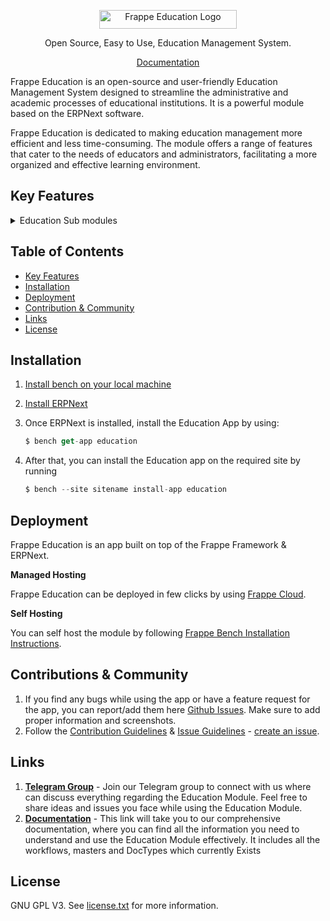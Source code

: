 <p align="center">
    <img src="https://github-production-user-asset-6210df.s3.amazonaws.com/65544983/284810651-4625cf57-077d-4a79-b47f-9b989e27e41b.png" alt="Frappe Education Logo" width="220px" height="30px">
    <p align="center">Open Source, Easy to Use, Education Management System.</p>
</p>
<p align="center">
    <a href="https://docs.erpnext.com/docs/v14/user/manual/en/education">
        Documentation
    </a>
</p>

Frappe Education is an open-source and user-friendly Education Management System designed to streamline the administrative and academic processes of educational institutions. It is a powerful module based on the ERPNext software.

Frappe Education is dedicated to making education management more efficient and less time-consuming. The module offers a range of features that cater to the needs of educators and administrators, facilitating a more organized and effective learning environment.
## Key Features

<details>
  <summary>Education Sub modules</summary>
    
  <br>

1. **Student Master**

    Maintain comprehensive profiles for students, guardians, and siblings. 👨‍👩‍👧‍👦

    <img width="1316" alt="Screenshot 2024-03-16 at 4 15 33 PM" src="https://github.com/frappe/education/assets/65544983/8a22a217-e637-451a-b95e-489aac846b43">
<br>


2. **Instructor Master**
    Maintain comprehensive profiles for Instructor,and Instructor Log. 🧑‍🏫

    <img width="1200" alt="Screenshot 2023-11-22 at 11 42 46 AM" src="https://github.com/frappe/education/assets/65544983/11524744-de95-4b4a-8cb9-55479ae7aa60">
<br>

3. **Student Admission**
    Streamline the admission process for new students. 🎓
   
    <img width="1311" alt="Screenshot 2024-03-08 at 1 18 55 AM" src="https://github.com/frappe/education/assets/65544983/cc40d89d-725e-48aa-a264-99f8d5aa2257">
<br>

5. **Student Promotion**
    Promote Students from one class to another. 📋
   
    <img width="1060" alt="Screenshot 2024-03-08 at 1 21 27 AM" src="https://github.com/frappe/education/assets/65544983/5669fe9a-04a0-48af-9bc0-bf5ebb43f325">
<br>

6. **Fee Structure**
    Organize and manage the fee structure and schedule payments. 💰
   
    <img width="1242" alt="Screenshot 2024-03-08 at 1 21 58 AM" src="https://github.com/frappe/education/assets/65544983/a021627f-f2a0-4032-8a7a-d10d5493daa1">
<br>

7. **Fee Plans**
    Manage fee structure and divide it based on fee plans, such as "Term Wise/Quaterly/Half Yearly/Yearly".
   
    <img width="1350" alt="Screenshot 2024-03-16 at 4 19 48 PM" src="https://github.com/frappe/education/assets/65544983/dd3b30a7-6dee-4dd8-959c-cf2acd681657">
<br>

8. **Course Scheduling**
    Efficiently schedule courses and manage course calendars. 🗓️
    
    <img width="1178" alt="Screenshot 2024-03-08 at 1 31 28 AM" src="https://github.com/frappe/education/assets/65544983/e0368d6c-888b-4815-a918-31bc8261996a">
<br>

9. **Student Attendance**
    Track and manage student attendance records. ✔️
    
    <img width="1328" alt="Screenshot 2024-03-16 at 4 28 38 PM" src="https://github.com/frappe/education/assets/65544983/1529aab5-8b1d-4ff2-ae71-05c5eb293e08">
<br>

10. **Exam Planning**
    Plan Exams effectively. 📝
    
    <img width="1328" alt="Screenshot 2024-03-16 at 4 28 38 PM" src="https://github.com/frappe/education/assets/65544983/b7ed68ea-db57-41de-b4ac-0d9e5432cf45">
<br>

11. **Exam Results**
    Manage results for the Exams Scheduled.
    
    <img width="1297" alt="Screenshot 2024-03-08 at 1 26 25 AM" src="https://github.com/frappe/education/assets/65544983/1b4e12a9-f6b8-46ec-9d14-79a9c5974d21">
<br>

12. **Student Portal**
    Students can visit portal to check their time table, attendance, pay fees online and see current and previous grades.
    - Student Time Table
      
        <img width="1439" alt="Screenshot 2024-02-21 at 6 03 02 PM" src="https://github.com/frappe/education/assets/65544983/3bc3f873-ab07-460d-874a-1f051b58a693">

    - Grades/Results
      
        <img width="1435" alt="Screenshot 2024-02-21 at 6 03 09 PM" src="https://github.com/frappe/education/assets/65544983/226acaff-57ef-4205-ba92-a19affba3136">

    - Fee Payment History
      
        <img width="1440" alt="Screenshot 2024-02-21 at 6 03 20 PM" src="https://github.com/frappe/education/assets/65544983/c1e6c407-7eef-4ed5-b204-ca5ea66957ff">

    - Fee Payment via Razorpay
      
        <img width="1440" alt="Screenshot 2024-02-21 at 6 03 54 PM" src="https://github.com/frappe/education/assets/65544983/ef2cc6ca-d4b7-46b6-ae23-f904866f68d7">
        
    - Student Attendance
      
        <img width="1440" alt="Screenshot 2024-02-21 at 6 04 12 PM" src="https://github.com/frappe/education/assets/65544983/4aa46b76-a2c3-4aae-a8c6-bd55303644a6">
    
    - Apply for Leave
      
        <img width="1440" alt="Screenshot 2024-02-21 at 6 04 27 PM" src="https://github.com/frappe/education/assets/65544983/80169122-000c-4aa5-be04-a26b534189ae">
    
    - Student Profile Date
      
        <img width="1440" alt="Screenshot 2024-02-21 at 6 09 03 PM" src="https://github.com/frappe/education/assets/65544983/00d2d84f-4c53-43ad-9fb5-2650da506f07">

<br>
</details>



## Table of Contents

- [Key Features](#key-features)
- [Installation](#installation)
- [Deployment](#deployment)
- [Contribution & Community](#contributions--community)
- [Links](#links)
- [License](#license)





## Installation
1. [Install bench on your local machine](https://github.com/frappe/bench#installation)
2. [Install ERPNext](https://github.com/frappe/erpnext#installation)
3. Once ERPNext is installed, install the Education App by using:
    
    ```jsx
    $ bench get-app education
    ```
    
4. After that, you can install the Education app on the required site by running
    
    ```jsx
    $ bench --site sitename install-app education
    ```

## Deployment

Frappe Education is an app built on top of the Frappe Framework & ERPNext. 

**Managed Hosting**

Frappe Education can be deployed in few clicks by using [Frappe Cloud](https://frappecloud.com/marketplace/apps/education).

**Self Hosting**

You can self host the module by following [Frappe Bench Installation Instructions](https://github.com/frappe/bench#installation).

## Contributions & Community

1. If you find any bugs while using the app or have a feature request for the app, you can report/add them here [Github Issues](https://github.com/frappe/education/issues). Make sure to add proper information and screenshots. 
2. Follow the [Contribution Guidelines](https://github.com/frappe/erpnext/wiki/Issue-Guidelines) & [Issue Guidelines](https://github.com/frappe/erpnext/wiki/Issue-Guidelines) - [create an issue](https://github.com/frappe/education/issues/new).

## Links

1. **[Telegram Group](https://t.me/+DcKb53WLxTw2OGM1)** - Join our Telegram group to connect with us where can discuss everything regarding the Education Module. Feel free to share ideas and issues you face while using the Education Module.
2. **[Documentation](https://docs.erpnext.com/docs/v14/user/manual/en/education)** - This link will take you to our comprehensive documentation, where you can find all the information you need to understand and use the Education Module effectively. It includes all the workflows, masters and DocTypes which currently Exists


## License

GNU GPL V3. See [license.txt](https://github.com/frappe/agriculture/blob/develop/license.txt) for more information.
